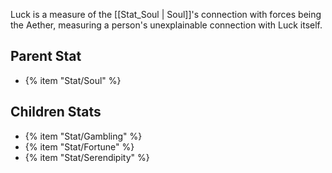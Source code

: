 Luck is a measure of the [[Stat_Soul | Soul]]'s connection with forces being the Aether, measuring a person's unexplainable connection with Luck itself.

## Parent Stat

* {% item "Stat/Soul" %}

## Children Stats

* {% item "Stat/Gambling" %}
* {% item "Stat/Fortune" %}
* {% item "Stat/Serendipity" %}
